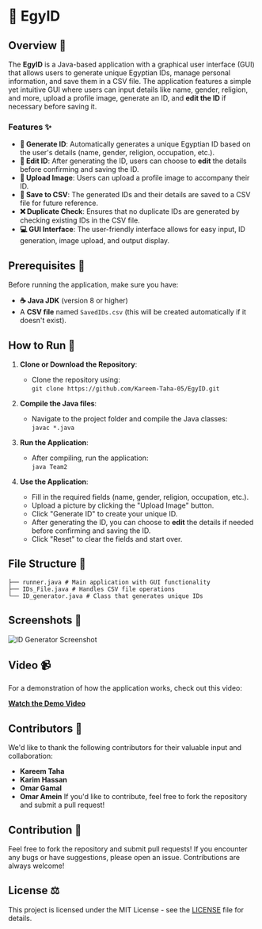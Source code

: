 # 🚀 EgyID

## Overview 📝

The **EgyID** is a Java-based application with a graphical user interface (GUI) that allows users to generate unique Egyptian IDs, manage personal information, and save them in a CSV file. The application features a simple yet intuitive GUI where users can input details like name, gender, religion, and more, upload a profile image, generate an ID, and **edit the ID** if necessary before saving it.

### Features ✨
- **🔑 Generate ID**: Automatically generates a unique Egyptian ID based on the user's details (name, gender, religion, occupation, etc.).
- **📝 Edit ID**: After generating the ID, users can choose to **edit** the details before confirming and saving the ID.
- **📸 Upload Image**: Users can upload a profile image to accompany their ID.
- **💾 Save to CSV**: The generated IDs and their details are saved to a CSV file for future reference.
- **❌ Duplicate Check**: Ensures that no duplicate IDs are generated by checking existing IDs in the CSV file.
- **💻 GUI Interface**: The user-friendly interface allows for easy input, ID generation, image upload, and output display.

## Prerequisites 🧰

Before running the application, make sure you have:

- **☕ Java JDK** (version 8 or higher)
- A **CSV file** named `SavedIDs.csv` (this will be created automatically if it doesn't exist).

## How to Run 🚀

1. **Clone or Download the Repository**:
   - Clone the repository using:  
     `git clone https://github.com/Kareem-Taha-05/EgyID.git`
   
2. **Compile the Java files**:
   - Navigate to the project folder and compile the Java classes:  
     `javac *.java`

3. **Run the Application**:
   - After compiling, run the application:  
     `java Team2`

4. **Use the Application**:
   - Fill in the required fields (name, gender, religion, occupation, etc.).
   - Upload a picture by clicking the "Upload Image" button.
   - Click "Generate ID" to create your unique ID.
   - After generating the ID, you can choose to **edit** the details if needed before confirming and saving the ID.
   - Click "Reset" to clear the fields and start over.

## File Structure 📂
```
├── runner.java # Main application with GUI functionality 
├── IDs_File.java # Handles CSV file operations 
└── ID_generator.java # Class that generates unique IDs
```

## Screenshots 📸

![ID Generator Screenshot](screenshot.png)

## Video 📹

For a demonstration of how the application works, check out this video:

[**Watch the Demo Video**](https://www.youtube.com/your_video_link)

## Contributors 👥

We'd like to thank the following contributors for their valuable input and collaboration:

- **Kareem Taha**
- **Karim Hassan**
- **Omar Gamal**
- **Omar Amein**
If you'd like to contribute, feel free to fork the repository and submit a pull request!

## Contribution 🤝

Feel free to fork the repository and submit pull requests! If you encounter any bugs or have suggestions, please open an issue. Contributions are always welcome!

## License ⚖️

This project is licensed under the MIT License - see the [LICENSE](LICENSE) file for details.
